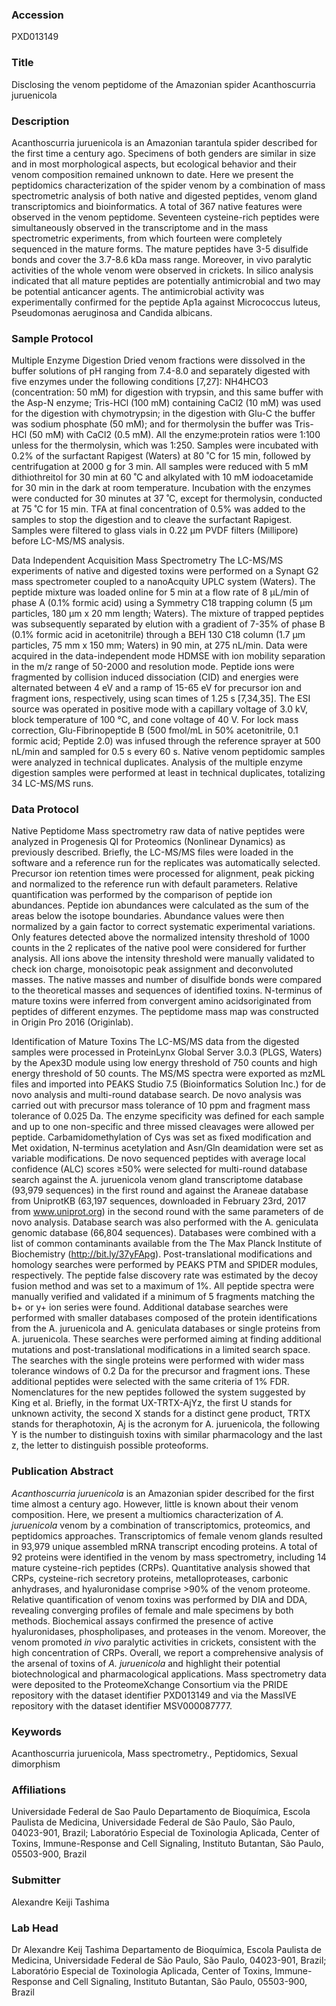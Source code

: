 ### Accession
PXD013149

### Title
Disclosing the venom peptidome of the Amazonian spider Acanthoscurria juruenicola

### Description
Acanthoscurria juruenicola is an Amazonian tarantula spider described for the first time a century ago. Specimens of both genders are similar in size and in most morphological aspects, but ecological behavior and their venom composition remained unknown to date. Here we present the peptidomics characterization of the spider venom by a combination of mass spectrometric analysis of both native and digested peptides, venom gland transcriptomics and bioinformatics. A total of 367 native features were observed in the venom peptidome. Seventeen cysteine-rich peptides were simultaneously observed in the transcriptome and in the mass spectrometric experiments, from which fourteen were completely sequenced in the mature forms. The mature peptides have 3-5 disulfide bonds and cover the 3.7-8.6 kDa mass range. Moreover, in vivo paralytic activities of the whole venom were observed in crickets. In silico analysis indicated that all mature peptides are potentially antimicrobial and two may be potential anticancer agents. The antimicrobial activity was experimentally confirmed for the peptide Ap1a against Micrococcus luteus, Pseudomonas aeruginosa and Candida albicans.

### Sample Protocol
Multiple Enzyme Digestion
Dried venom fractions were dissolved in the buffer solutions of pH ranging from 7.4-8.0 and separately digested with five enzymes under the following conditions [7,27]: NH4HCO3 (concentration: 50 mM) for digestion with trypsin, and this same buffer with the Asp-N enzyme; Tris-HCl (100 mM) containing CaCl2 (10 mM) was used for the digestion with chymotrypsin; in the digestion with Glu-C the buffer was sodium phosphate (50 mM); and for thermolysin the buffer was Tris-HCl (50 mM) with CaCl2 (0.5 mM). All the enzyme:protein ratios were 1:100 unless for the thermolysin, which was 1:250. Samples were incubated with 0.2% of the surfactant Rapigest (Waters) at 80 ˚C for 15 min, followed by centrifugation at 2000 g for 3 min. All samples were reduced with 5 mM dithiothreitol for 30 min at 60 ˚C and alkylated with 10 mM iodoacetamide for 30 min in the dark at room temperature. Incubation with the enzymes were conducted for 30 minutes at 37 ˚C, except for thermolysin, conducted at 75 ˚C for 15 min. TFA at final concentration of 0.5% was added to the samples to stop the digestion and to cleave the surfactant Rapigest. Samples were filtered to glass vials in 0.22 µm PVDF filters (Millipore) before LC-MS/MS analysis.

Data Independent Acquisition Mass Spectrometry
The LC-MS/MS experiments of native and digested toxins were performed on a Synapt G2 mass spectrometer coupled to a nanoAcquity UPLC system (Waters). The peptide mixture was loaded online for 5 min at a flow rate of 8 µL/min of phase A (0.1% formic acid) using a Symmetry C18 trapping column (5 µm particles, 180 µm x 20 mm length; Waters). The mixture of trapped peptides was subsequently separated by elution with a gradient of 7-35% of phase B (0.1% formic acid in acetonitrile) through a BEH 130 C18 column (1.7 µm particles, 75 mm x 150 mm; Waters) in 90 min, at 275 nL/min. Data were acquired in the data-independent mode HDMSE with ion mobility separation in the m/z range of 50-2000 and resolution mode. Peptide ions were fragmented by collision induced dissociation (CID) and energies were alternated between 4 eV and a ramp of 15-65 eV for precursor ion and fragment ions, respectively, using scan times of 1.25 s [7,34,35]. The ESI source was operated in positive mode with a capillary voltage of 3.0 kV, block temperature of 100 °C, and cone voltage of 40 V. For lock mass correction, Glu-Fibrinopeptide B (500 fmol/mL in 50% acetonitrile, 0.1 formic acid; Peptide 2.0) was infused through the reference sprayer at 500 nL/min and sampled for 0.5 s every 60 s. Native venom peptidomic samples were analyzed in technical duplicates. Analysis of the multiple enzyme digestion samples were performed at least in technical duplicates, totalizing 34 LC-MS/MS runs.

### Data Protocol
Native Peptidome
Mass spectrometry raw data of native peptides were analyzed in Progenesis QI for Proteomics (Nonlinear Dynamics) as previously described. Briefly, the LC-MS/MS files were loaded in the software and a reference run for the replicates was automatically selected. Precursor ion retention times were processed for alignment, peak picking and normalized to the reference run with default parameters. Relative quantification was performed by the comparison of peptide ion abundances. Peptide ion abundances were calculated as the sum of the areas below the isotope boundaries. Abundance values were then normalized by a gain factor to correct systematic experimental variations. Only features detected above the normalized intensity threshold of 1000 counts in the 2 replicates of the native pool were considered for further analysis. All ions above the intensity threshold were manually validated to check ion charge, monoisotopic peak assignment and deconvoluted masses. The native masses and number of disulfide bonds were compared to the theoretical masses and sequences of identified toxins. N-terminus of mature toxins were inferred from convergent amino acidsoriginated from peptides of different enzymes. The peptidome mass map was constructed in Origin Pro 2016 (Originlab).

Identification of Mature Toxins
The LC-MS/MS data from the digested samples were processed in ProteinLynx Global Server 3.0.3 (PLGS, Waters) by the Apex3D module using low energy threshold of 750 counts and high energy threshold of 50 counts. The MS/MS spectra were exported as mzML files and imported into PEAKS Studio 7.5 (Bioinformatics Solution Inc.) for de novo analysis and multi-round database search. De novo analysis was carried out with precursor mass tolerance of 10 ppm and fragment mass tolerance of 0.025 Da. The enzyme specificity was defined for each sample and up to one non-specific and three missed cleavages were allowed per peptide. Carbamidomethylation of Cys was set as fixed modification and Met oxidation, N-terminus acetylation and Asn/Gln deamidation were set as variable modifications. De novo sequenced peptides with average local confidence (ALC) scores ≥50% were selected for multi-round database search against the A. juruenicola venom gland transcriptome database (93,979 sequences) in the first round and against the Araneae database from UniprotKB (63,197 sequences, downloaded in February 23rd, 2017 from www.uniprot.org) in the second round with the same parameters of de novo analysis. Database search was also performed with the A. geniculata genomic database (66,804 sequences). Databases were combined with a list of common contaminants available from the The Max Planck Institute of Biochemistry (http://bit.ly/37yFApg). Post-translational modifications and homology searches were performed by PEAKS PTM and SPIDER modules, respectively. The peptide false discovery rate was estimated by the decoy fusion method and was set to a maximum of 1%. All peptide spectra were manually verified and validated if a minimum of 5 fragments matching the b+ or y+ ion series were found. Additional database searches were performed with smaller databases composed of the protein identifications from the A. juruenicola and A. geniculata databases or single proteins from A. juruenicola. These searches were performed aiming at finding additional mutations and post-translational modifications in a limited search space. The searches with the single proteins were performed with wider mass tolerance windows of 0.2 Da for the precursor and fragment ions. These additional peptides were selected with the same criteria of 1% FDR. Nomenclatures for the new peptides followed the system suggested by King et al. Briefly, in the format UX-TRTX-AjYz, the first U stands for unknown activity, the second X stands for a distinct gene product, TRTX stands for theraphotoxin, Aj is the acronym for A. juruenicola, the following Y is the number to distinguish toxins with similar pharmacology and the last z, the letter to distinguish possible proteoforms.

### Publication Abstract
<i>Acanthoscurria juruenicola</i> is an Amazonian spider described for the first time almost a century ago. However, little is known about their venom composition. Here, we present a multiomics characterization of <i>A. juruenicola</i> venom by a combination of transcriptomics, proteomics, and peptidomics approaches. Transcriptomics of female venom glands resulted in 93,979 unique assembled mRNA transcript encoding proteins. A total of 92 proteins were identified in the venom by mass spectrometry, including 14 mature cysteine-rich peptides (CRPs). Quantitative analysis showed that CRPs, cysteine-rich secretory proteins, metalloproteases, carbonic anhydrases, and hyaluronidase comprise &gt;90% of the venom proteome. Relative quantification of venom toxins was performed by DIA and DDA, revealing converging profiles of female and male specimens by both methods. Biochemical assays confirmed the presence of active hyaluronidases, phospholipases, and proteases in the venom. Moreover, the venom promoted <i>in vivo</i> paralytic activities in crickets, consistent with the high concentration of CRPs. Overall, we report a comprehensive analysis of the arsenal of toxins of <i>A. juruenicola</i> and highlight their potential biotechnological and pharmacological applications. Mass spectrometry data were deposited to the ProteomeXchange Consortium via the PRIDE repository with the dataset identifier PXD013149 and via the MassIVE repository with the dataset identifier MSV000087777.

### Keywords
Acanthoscurria juruenicola, Mass spectrometry., Peptidomics, Sexual dimorphism

### Affiliations
Universidade Federal de Sao Paulo
Departamento de Bioquímica, Escola Paulista de Medicina, Universidade Federal de São Paulo, São Paulo, 04023-901, Brazil;  Laboratório Especial de Toxinologia Aplicada, Center of Toxins, Immune-Response and Cell Signaling, Instituto Butantan, São Paulo, 05503-900, Brazil

### Submitter
Alexandre Keiji Tashima

### Lab Head
Dr Alexandre Keij Tashima
Departamento de Bioquímica, Escola Paulista de Medicina, Universidade Federal de São Paulo, São Paulo, 04023-901, Brazil;  Laboratório Especial de Toxinologia Aplicada, Center of Toxins, Immune-Response and Cell Signaling, Instituto Butantan, São Paulo, 05503-900, Brazil



